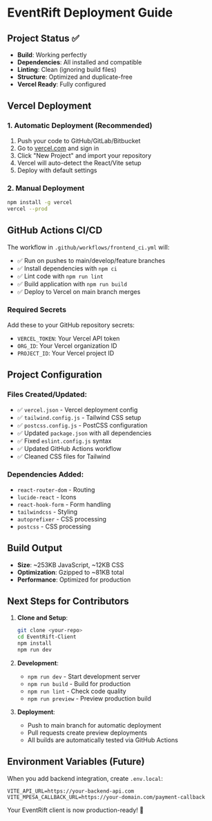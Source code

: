 # EventRift Deployment Guide

## Project Status ✅
- **Build**: Working perfectly
- **Dependencies**: All installed and compatible
- **Linting**: Clean (ignoring build files)
- **Structure**: Optimized and duplicate-free
- **Vercel Ready**: Fully configured

## Vercel Deployment

### 1. Automatic Deployment (Recommended)
1. Push your code to GitHub/GitLab/Bitbucket
2. Go to [vercel.com](https://vercel.com) and sign in
3. Click "New Project" and import your repository
4. Vercel will auto-detect the React/Vite setup
5. Deploy with default settings

### 2. Manual Deployment
```bash
npm install -g vercel
vercel --prod
```

## GitHub Actions CI/CD

The workflow in `.github/workflows/frontend_ci.yml` will:
- ✅ Run on pushes to main/develop/feature branches
- ✅ Install dependencies with `npm ci`
- ✅ Lint code with `npm run lint`
- ✅ Build application with `npm run build`
- ✅ Deploy to Vercel on main branch merges

### Required Secrets
Add these to your GitHub repository secrets:
- `VERCEL_TOKEN`: Your Vercel API token
- `ORG_ID`: Your Vercel organization ID
- `PROJECT_ID`: Your Vercel project ID

## Project Configuration

### Files Created/Updated:
- ✅ `vercel.json` - Vercel deployment config
- ✅ `tailwind.config.js` - Tailwind CSS setup
- ✅ `postcss.config.js` - PostCSS configuration
- ✅ Updated `package.json` with all dependencies
- ✅ Fixed `eslint.config.js` syntax
- ✅ Updated GitHub Actions workflow
- ✅ Cleaned CSS files for Tailwind

### Dependencies Added:
- `react-router-dom` - Routing
- `lucide-react` - Icons
- `react-hook-form` - Form handling
- `tailwindcss` - Styling
- `autoprefixer` - CSS processing
- `postcss` - CSS processing

## Build Output
- **Size**: ~253KB JavaScript, ~12KB CSS
- **Optimization**: Gzipped to ~81KB total
- **Performance**: Optimized for production

## Next Steps for Contributors

1. **Clone and Setup**:
   ```bash
   git clone <your-repo>
   cd EventRift-Client
   npm install
   npm run dev
   ```

2. **Development**:
   - `npm run dev` - Start development server
   - `npm run build` - Build for production
   - `npm run lint` - Check code quality
   - `npm run preview` - Preview production build

3. **Deployment**:
   - Push to main branch for automatic deployment
   - Pull requests create preview deployments
   - All builds are automatically tested via GitHub Actions

## Environment Variables (Future)
When you add backend integration, create `.env.local`:
```
VITE_API_URL=https://your-backend-api.com
VITE_MPESA_CALLBACK_URL=https://your-domain.com/payment-callback
```

Your EventRift client is now production-ready! 🚀